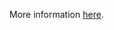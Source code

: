 More information [here](https://docs.prismacloud.io/en/enterprise-edition/policy-reference/aws-policies/aws-general-policies/bc-aws-282).
